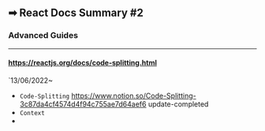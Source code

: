 ## ➡ React Docs Summary #2
### 	Advanced Guides
---
#### https://reactjs.org/docs/code-splitting.html

`13/06/2022~ 

- `Code-Splitting` 	https://www.notion.so/Code-Splitting-3c87da4cf4574d4f94c755ae7d64aef6	update-completed
- `Context` 
- 


